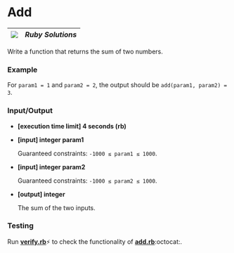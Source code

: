 # Add

| ![](https://app.codesignal.com/user-icons/languages/rb.svg) | ***Ruby Solutions*** |
|---|---|

Write a function that returns the sum of two numbers.

### Example

For `param1 = 1` and `param2 = 2`, the output should be
`add(param1, param2) = 3`.

### Input/Output

- **[execution time limit] 4 seconds (rb)**


- **[input] integer param1**

    Guaranteed constraints:
`-1000 ≤ param1 ≤ 1000`.


- **[input] integer param2**

    Guaranteed constraints:
  `-1000 ≤ param2 ≤ 1000`.


- **[output] integer**

    The sum of the two inputs.

### Testing
Run [**verify.rb**](./verify.rb):zap: to check the functionality of [**add.rb**](./add.rb):octocat:.